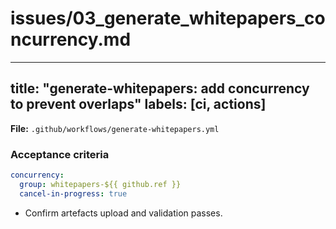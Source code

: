 # issues/03_generate_whitepapers_concurrency.md
---
title: "generate-whitepapers: add concurrency to prevent overlaps"
labels: [ci, actions]
---

**File:** `.github/workflows/generate-whitepapers.yml`

### Acceptance criteria
```yaml
concurrency:
  group: whitepapers-${{ github.ref }}
  cancel-in-progress: true
```

* Confirm artefacts upload and validation passes.

